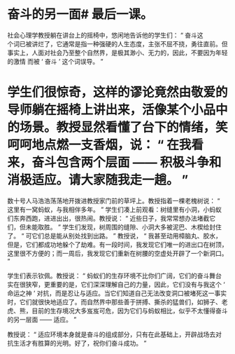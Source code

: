 # 奋斗的另一面# 最后一课。  


社会心理学教授躺在讲台上的摇椅中，悠闲地告诉他的学生们： “ 奋斗这  
个词已被讲烂了，它通常是指一种强硬的人生态度，主张不屈不挠，勇往直前。但事实上，人面对社会乃至整个自然界，是极其渺小、无力的，因此，不要因为年轻的激情 而被 ‘ 奋斗 ’ 这个词误导。 ” 
# 学生们很惊奇，这样的谬论竟然由敬爱的导师躺在摇椅上讲出来，活像某个小品中的场景。教授显然看懂了台下的情绪，笑呵呵地点燃一支香烟，说： “ 在我看来，奋斗包含两个层面 —— 积极斗争和消极适应。请大家随我走一趟。 ” 

数十号人马浩浩荡荡地开拨进教授家门前的草坪上。教授指着一棵老槐树说： “ 这里有一窝蚂蚁，与我相伴多年。 ” 学生们凑上前观看：树缝里有小洞，小蚂蚁们东奔西跑，进进出出，很热闹。教授说： “ 近些日子，我常常想办法堵截它们，但未能取胜。 ” 学生们发现，树周围的缝隙、小洞大多被泥巴、木楔给封住了。 “ 可它们总是能从别处找到出路。 ” 教授说， “ 我甚至动用樟脑丸、胶水，但是，它们都成功地躲个了劫难。有一段时间，我发现它们唯一的进出口在树顶，这里很不方便的；而一周后，我发现它们重新在树腰的空虚处开辟了一个新洞口。 ” 


学生们表示钦佩。教授说： “ 蚂蚁们的生存环境不比你们广阔，它们的奋斗舞台实在很狭窄，更重要的是，它们深深理解自己的力量，因此，它们没有与我这个 ‘ 命运之神 ’ 对抗，而是忍让与适应。当它们知道自己无法改变洞口被堵死这一事实时，它们就很快地适应了。而自然界中那些善于拼搏、撕杀的猛兽们，如狮子、老虎、熊，目前的生存境况大多岌岌可危，因为它们与蚂蚁相比，似乎不太懂得奋斗的另一层面 —— 适应。 ” 

教授说： “ 适应环境本身就是奋斗的组成部分，只有在此基础上，开辟战场去对抗生活才有胜算的光明。好了，祝你们奋斗成功。 ”
  